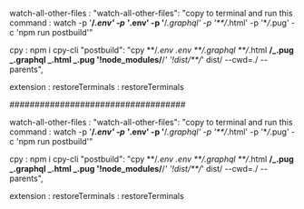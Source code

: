 watch-all-other-files :
"watch-all-other-files": "copy to terminal and run this command : watch -p '**/_.env' -p '_.env' -p '**/_.graphql' -p '\*\*/_.html' -p '\*_/_.pug' -c 'npm run postbuild'"

cpy :
npm i cpy-cli
"postbuild": "cpy **/_.env _.env **/_.graphql \*\*/_.html **/_.pug _.graphql _.html _.pug '!node_modules/**/_' '!dist/\*\*/_' dist/ --cwd=./ --parents",

extension :
restoreTerminals : restoreTerminals

###################################

watch-all-other-files :
"watch-all-other-files": "copy to terminal and run this command : watch -p '**/_.env' -p '_.env' -p '**/_.graphql' -p '\*\*/_.html' -p '\*_/_.pug' -c 'npm run postbuild'"

cpy :
npm i cpy-cli
"postbuild": "cpy **/_.env _.env **/_.graphql \*\*/_.html **/_.pug _.graphql _.html _.pug '!node_modules/**/_' '!dist/\*\*/_' dist/ --cwd=./ --parents",

extension :
restoreTerminals : restoreTerminals
